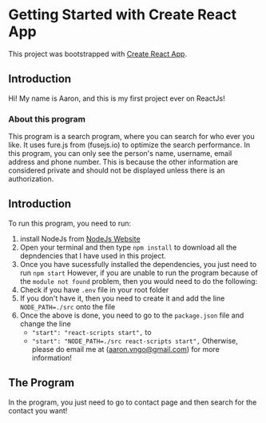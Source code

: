 # Getting Started with Create React App

This project was bootstrapped with [Create React App](https://github.com/facebook/create-react-app).

## Introduction
Hi! My name is Aaron, and this is my first project ever on ReactJs!
### About this program
This program is a search program, where you can search for who ever you like. It uses fure.js from (fusejs.io) to optimize the search performance.
In this program, you can only see the person's name, username, email address and phone number. This is because the other information are considered private and should not be displayed unless there is an authorization.
## Introduction
To run this program, you need to run:
1. install NodeJs from [NodeJs Website](https://nodejs.org/en/?ref=creativetim)
2. Open your terminal and then type `npm install` to download all the depndencies that I have used in this project.
3. Once you have sucessfully installed the dependencies, you just need to run `npm start`
However, if you are unable to run the program because of the `module not found` problem, then you would need to do the following:
1. Check if you have `.env` file in your root folder
2. If you don't have it, then you need to create it and add the line `NODE_PATH=./src` onto the file
3. Once the above is done, you need to go to the `package.json` file and change the line
    -  `"start": "react-scripts start",` to
    - `"start": "NODE_PATH=./src react-scripts start",`
Otherwise, please do email me at (aaron.vngo@gmail.com) for more information!

## The Program
In the program, you just need to go to contact page and then search for the contact you want!

